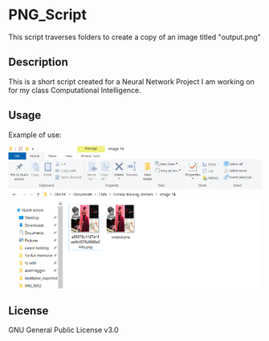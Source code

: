 # PNG_Script
This script traverses folders to create a copy of an image titled "output.png"

## Description
This is a short script created for a Neural Network Project I am working on for my class Computational Intelligence.

## Usage

Example of use:

![alt text](assets/example.PNG)

## License

GNU General Public License v3.0
